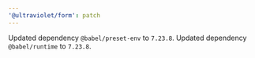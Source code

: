 ```yaml
---
'@ultraviolet/form': patch
---
```


Updated dependency `@babel/preset-env` to `7.23.8`.
Updated dependency `@babel/runtime` to `7.23.8`.
